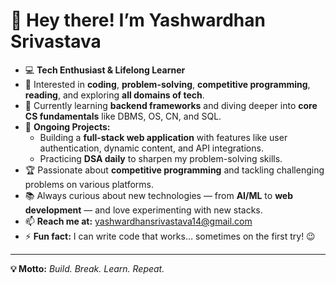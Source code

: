 # 👋 Hey there! I’m Yashwardhan Srivastava  

- 💻 **Tech Enthusiast & Lifelong Learner**  
- 👀 Interested in **coding**, **problem-solving**, **competitive programming**, **reading**, and exploring **all domains of tech**.  
- 🌱 Currently learning **backend frameworks** and diving deeper into **core CS fundamentals** like DBMS, OS, CN, and SQL.  
- 🚀 **Ongoing Projects:**  
  - Building a **full-stack web application** with features like user authentication, dynamic content, and API integrations.  
  - Practicing **DSA daily** to sharpen my problem-solving skills.  
- 🏆 Passionate about **competitive programming** and tackling challenging problems on various platforms.  
- 📚 Always curious about new technologies — from **AI/ML** to **web development** — and love experimenting with new stacks.  
- 📫 **Reach me at:** [yashwardhansrivastava14@gmail.com](mailto:yashwardhansrivastava14@gmail.com)  
- ⚡ **Fun fact:** I can write code that works… sometimes on the first try! 😉  

---
**💡 Motto:** *Build. Break. Learn. Repeat.*


<!---
yashwardhan04/yashwardhan04 is a ✨ special ✨ repository because its `README.md` (this file) appears on your GitHub profile.
You can click the Preview link to take a look at your changes.
--->
